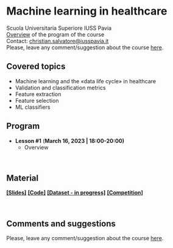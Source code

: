 # Machine learning in healthcare
Scuola Universitaria Superiore IUSS Pavia
<br>
[Overview](https://github.com/christiansalvatore/ml-in-healthcare-iusspavia/blob/main/L0a__overview.pdf) of the program of the course
<br>
Contact: christian.salvatore@iusspavia.it
<br>
Please, leave any comment/suggestion about the course [here]().

## Covered topics
* Machine learning and the «data life cycle» in healthcare
* Validation and classification metrics
* Feature extraction
* Feature selection
* ML classifiers

## Program
* __Lesson #1__ (__March 16, 2023 \| 18:00-20:00)__ <br>
	* Overview

<br>

## Material
[__[Slides]__]()
[__[Code]__](https://drive.google.com/drive/folders/1fNVYixvuFPLhRpw9zy4Uy9dre_SKE84T?usp=sharing)
[__[Dataset - in progress]__]()
[__[Competition]__](https://www.kaggle.com/t/35810b4eb0ea4c698b3205ad2ed27684)

<br>

## Comments and suggestions
Please, leave any comment/suggestion about the course [here]().
